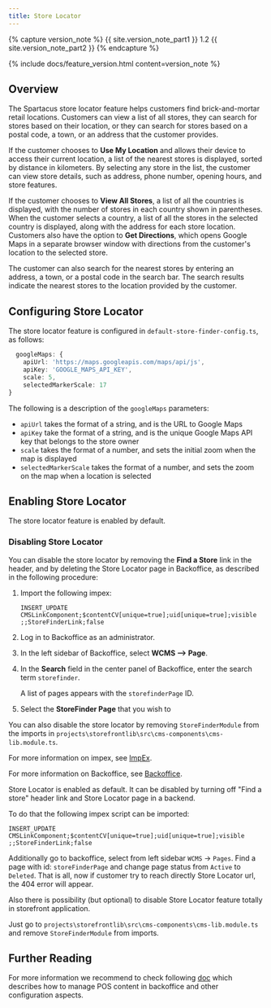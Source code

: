 ```yaml
---
title: Store Locator
---
```


{% capture version_note %}
{{ site.version_note_part1 }} 1.2 {{ site.version_note_part2 }}
{% endcapture %}

{% include docs/feature_version.html content=version_note %}

## Overview

The Spartacus store locator feature helps customers find brick-and-mortar retail locations. Customers can view a list of all stores, they can search for stores based on their location, or they can search for stores based on a postal code, a town, or an address that the customer provides.

If the customer chooses to **Use My Location** and allows their device to access their current location, a list of the nearest stores is displayed, sorted by distance in kilometers. By selecting any store in the list, the customer can view store details, such as address, phone number, opening hours, and store features.

If the customer chooses to **View All Stores**, a list of all the countries is displayed, with the number of stores in each country shown in parentheses. When the customer selects a country, a list of all the stores in the selected country is displayed, along with the address for each store location. Customers also have the option to **Get Directions**, which opens Google Maps in a separate browser window with directions from the customer's location to the selected store.

The customer can also search for the nearest stores by entering an address, a town, or a postal code in the search bar. The search results indicate the nearest stores to the location provided by the customer.

## Configuring Store Locator

The store locator feature is configured in `default-store-finder-config.ts`, as follows:

```typescript
  googleMaps: {
    apiUrl: 'https://maps.googleapis.com/maps/api/js',
    apiKey: 'GOOGLE_MAPS_API_KEY',
    scale: 5,
    selectedMarkerScale: 17
}
```

The following is a description of the `googleMaps` parameters:

- `apiUrl` takes the format of a string, and is the URL to Google Maps
- `apiKey` take the format of a string, and is the unique Google Maps API key that belongs to the store owner
- `scale` takes the format of a number, and sets the initial zoom when the map is displayed
- `selectedMarkerScale` takes the format of a number, and sets the zoom on the map when a location is selected

## Enabling Store Locator

The store locator feature is enabled by default.

### Disabling Store Locator

You can disable the store locator by removing the **Find a Store** link in the header, and by deleting the Store Locator page in Backoffice, as described in the following procedure:

1. Import the following impex:

    ```
    INSERT_UPDATE CMSLinkComponent;$contentCV[unique=true];uid[unique=true];visible
    ;;StoreFinderLink;false
    ```

1. Log in to Backoffice as an administrator.

1. In the left sidebar of Backoffice, select **WCMS ––> Page**.

1. In the **Search** field in the center panel of Backoffice, enter the search term `storefinder`.

    A list of pages appears with the `storefinderPage` ID.

1. Select the **StoreFinder Page** that you wish to  

You can also disable the store locator by removing `StoreFinderModule` from the imports in `projects\storefrontlib\src\cms-components\cms-lib.module.ts`.

For more information on impex, see [ImpEx](https://help.sap.com/viewer/d0224eca81e249cb821f2cdf45a82ace/latest/en-US/8bee5297866910149854898187b16c96.html).

For more information on Backoffice, see [Backoffice](https://help.sap.com/viewer/5c9ea0c629214e42b727bf08800d8dfa/1905/en-US/8c17707686691014b72a8fb745de355a.html).


Store Locator is enabled as default. It can be disabled by turning off "Find a store" header link and Store Locator page in a backend.

To do that the following impex script can be imported:

```
INSERT_UPDATE CMSLinkComponent;$contentCV[unique=true];uid[unique=true];visible
;;StoreFinderLink;false
```

Additionally go to backoffice, select from left sidebar `WCMS` -> `Pages`. Find a page with id: `storeFinderPage` and change page status from `Active` to `Deleted`. That is all, now if customer try to reach directly Store Locator url, the 404 error will appear.

Also there is possibility (but optional) to disable Store Locator feature totally in storefront application.

Just go to `projects\storefrontlib\src\cms-components\cms-lib.module.ts` and remove `StoreFinderModule` from imports.

## Further Reading

For more information we recommend to check following [doc](https://help.sap.com/viewer/4c33bf189ab9409e84e589295c36d96e/1905/en-US/8aefbe4086691014bcc4feeef292c19d.html) which describes how to manage POS content in backoffice and other configuration aspects.
